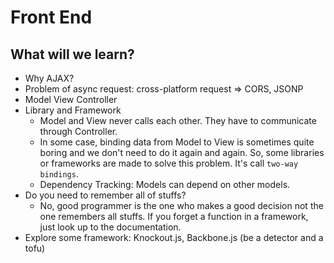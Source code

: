 # Front End

## What will we learn?
- Why AJAX?
- Problem of async request: cross-platform request => CORS, JSONP
- Model View Controller
- Library and Framework
    - Model and View never calls each other. They have to communicate through Controller.
    - In some case, binding data from Model to View is sometimes quite boring and we don't need to do it again and again. So, some libraries or frameworks are made to solve this problem. It's call `two-way bindings`.
    - Dependency Tracking: Models can depend on other models.
- Do you need to remember all of stuffs?    
    - No, good programmer is the one who makes a good decision not the one remembers all stuffs. If you forget a function in a framework, just look up to the documentation.
- Explore some framework: Knockout.js, Backbone.js (be a detector and a tofu)
